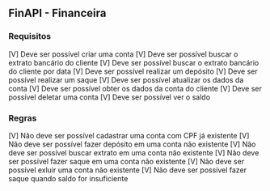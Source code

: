 ## FinAPI - Financeira

### Requisitos
[V] Deve ser possível criar uma conta
[V] Deve ser possível buscar o extrato bancário do cliente
[V] Deve ser possível buscar o extrato bancário do cliente por data
[V] Deve ser possível realizar um depósito
[V] Deve ser possível realizar um saque
[V] Deve ser possível atualizar os dados da conta
[V] Deve ser possível obter os dados da conta do cliente
[V] Deve ser possível deletar uma conta
[V] Deve ser possível ver o saldo

### Regras
[V] Não deve ser possível cadastrar uma conta com CPF já existente
[V] Não deve ser possível fazer depósito em uma conta não existente
[V] Não deve ser possível buscar extrato em uma conta não existente
[V] Não deve ser possível fazer saque em uma conta não existente
[V] Não deve ser possível exluir uma conta não existente
[V] Não deve ser possível fazer saque quando saldo for insuficiente